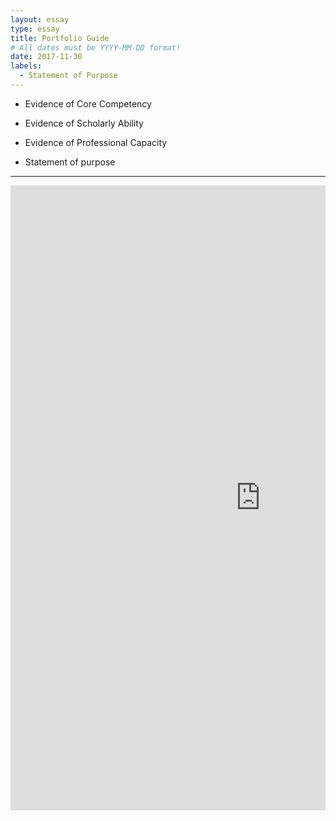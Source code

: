 ```yaml
---
layout: essay
type: essay
title: Portfolio Guide
# All dates must be YYYY-MM-DD format!
date: 2017-11-30
labels:
  - Statement of Purpose
---
```

 - Evidence of Core Competency
 
 
 - Evidence of Scholarly Ability
 
 
 - Evidence of Professional Capacity
 
 
 - Statement of purpose

---
<div style="margin-top: 10px; " class="ui center aligned grid">
    <div class="middle aligned column">
        <embed src="https://Li-JJ.github.io/images/guide.pdf" width="800px" height="1000px" />
    </div>
</div>
